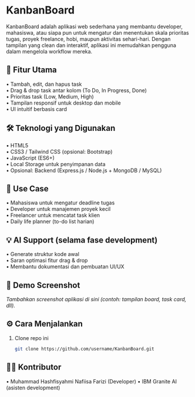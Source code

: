 # KanbanBoard

KanbanBoard adalah aplikasi web sederhana yang membantu developer, mahasiswa, atau siapa pun untuk mengatur dan menentukan skala prioritas tugas, proyek freelance, hobi, maupun aktivitas sehari-hari. Dengan tampilan yang clean dan interaktif, aplikasi ini memudahkan pengguna dalam mengelola workflow mereka.

## 🚀 Fitur Utama
• Tambah, edit, dan hapus task  
• Drag & drop task antar kolom (To Do, In Progress, Done)  
• Prioritas task (Low, Medium, High)  
• Tampilan responsif untuk desktop dan mobile  
• UI intuitif berbasis card  

## 🛠️ Teknologi yang Digunakan
• HTML5  
• CSS3 / Tailwind CSS (opsional: Bootstrap)  
• JavaScript (ES6+)  
• Local Storage untuk penyimpanan data  
• Opsional: Backend (Express.js / Node.js + MongoDB / MySQL)  

## 📌 Use Case
• Mahasiswa untuk mengatur deadline tugas  
• Developer untuk manajemen proyek kecil  
• Freelancer untuk mencatat task klien  
• Daily life planner (to-do list harian)  

## 💡 AI Support (selama fase development)
• Generate struktur kode awal  
• Saran optimasi fitur drag & drop  
• Membantu dokumentasi dan pembuatan UI/UX  

## 📸 Demo Screenshot
_Tambahkan screenshot aplikasi di sini (contoh: tampilan board, task card, dll)._

## ⚙️ Cara Menjalankan
1. Clone repo ini  
   ```bash
   git clone https://github.com/username/KanbanBoard.git

## 👨‍💻 Kontributor

• Muhammad Hashfisyahmi Nafiisa Farizi (Developer)
• IBM Granite AI (asisten development)
